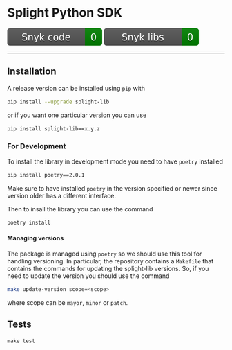 # Splight Python SDK

![snyk_code](https://github.com/splightplatform/splight-lib-python/blob/gh-pages/snyk_code.svg?raw=True)
![snyk_dependencies](https://github.com/splightplatform/splight-lib-python/blob/gh-pages/snyk_dependencies.svg?raw=True)

---

## Installation

A release version can be installed using `pip` with

```bash 
pip install --upgrade splight-lib
```

or if you want one particular version you can use
```bash 
pip install splight-lib==x.y.z
```

### For Development

To install the library in development mode you need to have `poetry` installed
```bash
pip install poetry==2.0.1
```

Make sure to have installed `poetry` in the version specified or newer since 
version older has a different interface.

Then to insall the library you can use the command

```bash
poetry install
```

#### Managing versions

The package is managed using `poetry` so we should use this tool for handling
versioning. In particular, the repository contains a `Makefile` that contains 
the commands for updating the splight-lib versions. So, if you need to update
the version you should use the command

```bash
make update-version scope=<scope>
```
where scope can be `mayor`, `minor` or `patch`.

## Tests

```
make test
```
